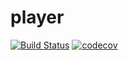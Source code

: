 # player
[![Build Status](https://travis-ci.org/Mrokkk/player.svg?branch=master)](https://travis-ci.org/Mrokkk/player)
[![codecov](https://codecov.io/gh/Mrokkk/player/branch/master/graph/badge.svg)](https://codecov.io/gh/Mrokkk/player)
